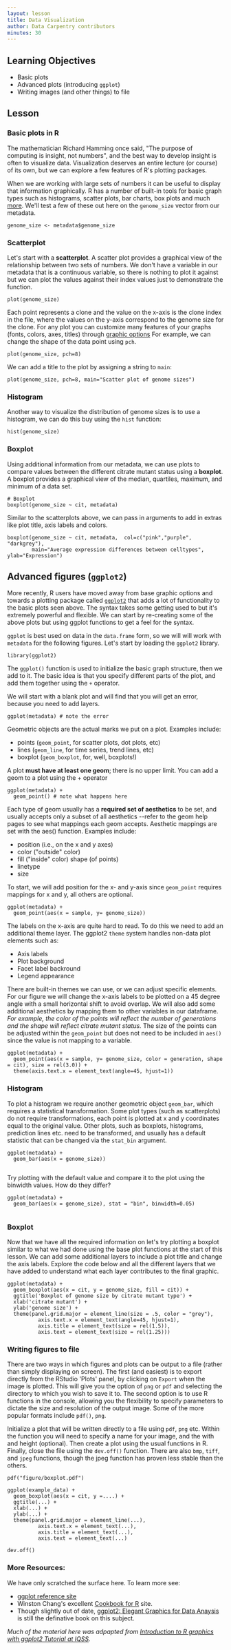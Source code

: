 ```yaml
---
layout: lesson
title: Data Visualization
author: Data Carpentry contributors
minutes: 30
---
```



## Learning Objectives

- Basic plots 
- Advanced plots (introducing `ggplot`)
- Writing images (and other things) to file

## Lesson

### Basic plots in R

The mathematician Richard Hamming once said, "The purpose of computing is insight, not numbers", and the best way to develop insight is often to visualize data. Visualization deserves an entire lecture (or course) of its own, but we can explore a few features of R's plotting packages.

When we are working with large sets of numbers it can be useful to display that information graphically. R has a number of built-in tools for basic graph types such as histograms, scatter plots, bar charts, box plots and much [more](http://www.statmethods.net/graphs/). We'll test a few of these out here on the `genome_size` vector from our metadata.


```{r simplestats}
genome_size <- metadata$genome_size
```

### Scatterplot
Let's start with a **scatterplot**. A scatter plot provides a graphical view of the relationship between two sets of numbers. We don't have a variable in our metadata that is a continuous variable, so there is nothing to plot it against but we can plot the values against their index values just to demonstrate the function.

```{r scatter-plot1, fig.align='center'}
plot(genome_size)
```

Each point represents a clone and the value on the x-axis is the clone index in the file, where the values on the y-axis correspond to the genome size for the clone. For any plot you can customize many features of your graphs (fonts, colors, axes, titles) through [graphic options](http://www.statmethods.net/advgraphs/parameters.html) For example, we can change the shape of the data point using `pch`.

```{r, fig.align='center'}
plot(genome_size, pch=8)
```

We can add a title to the plot by assigning a string to `main`:

```{r, fig.align='center'}
plot(genome_size, pch=8, main="Scatter plot of genome sizes")
```

### Histogram
Another way to visualize the distribution of genome sizes is to use a histogram, we can do this buy using the `hist` function:

```{r, fig.align='center'}
hist(genome_size)
```

### Boxplot

Using additional information from our metadata, we can use plots to compare values between the different citrate mutant status using a **boxplot**. A boxplot provides a graphical view of the median, quartiles, maximum, and minimum of a data set. 

```{r boxplot, fig.align='center'}
# Boxplot
boxplot(genome_size ~ cit, metadata)
```

Similar to the scatterplots above, we can pass in arguments to add in extras like plot title, axis labels and colors.

```{r, fig.align='center'}
boxplot(genome_size ~ cit, metadata,  col=c("pink","purple", "darkgrey"),
        main="Average expression differences between celltypes", ylab="Expression")
```


## Advanced figures (`ggplot2`)

More recently, R users have moved away from base graphic options and towards a plotting package called [`ggplot2`](http://docs.ggplot2.org/) that adds a lot of functionality to the basic plots seen above. The syntax takes some getting used to but it's extremely powerful and flexible. We can start by re-creating some of the above plots but using ggplot functions to get a feel for the syntax.

`ggplot` is best used on data in the `data.frame` form, so we will will work with `metadata` for the following figures. Let's start by loading the `ggplot2` library.

```{r}
library(ggplot2)
```

The `ggplot()` function is used to initialize the basic graph structure, then we add to it. The basic idea is that you specify different parts of the plot, and add them together using the `+` operator.

We will start with a blank plot and will find that you will get an error, because you need to add layers.

```{r, eval=FALSE}
ggplot(metadata) # note the error 
```

Geometric objects are the actual marks we put on a plot. Examples include:

* points (`geom_point`, for scatter plots, dot plots, etc)
* lines (`geom_line`, for time series, trend lines, etc)
* boxplot (`geom_boxplot`, for, well, boxplots!)

A plot **must have at least one geom**; there is no upper limit. You can add a geom to a plot using the + operator

```{r, eval=FALSE}
ggplot(metadata) +
  geom_point() # note what happens here
```

Each type of geom usually has a **required set of aesthetics** to be set, and usually accepts only a subset of all aesthetics --refer to the geom help pages to see what mappings each geom accepts. Aesthetic mappings are set with the aes() function. Examples include:

* position (i.e., on the x and y axes)
* color ("outside" color)
* fill ("inside" color) shape (of points)
* linetype
* size

To start, we will add position for the x- and y-axis since `geom_point` requires mappings for x and y, all others are optional.

```{r, fig.align='center'}
ggplot(metadata) +
  geom_point(aes(x = sample, y= genome_size))
```

The labels on the x-axis are quite hard to read. To do this we need to add an additional theme layer. The ggplot2 `theme` system handles non-data plot elements such as:

* Axis labels
* Plot background
* Facet label backround
* Legend appearance

There are built-in themes we can use, or we can adjust specific elements. For our figure we will change the x-axis labels to be plotted on a 45 degree angle with a small horizontal shift to avoid overlap. We will also add some additional aesthetics by mapping them to other variables in our dataframe. _For example, the color of the points will reflect the number of generations and the shape will reflect citrate mutant status._ The size of the points can be adjusted within the `geom_point` but does not need to be included in `aes()` since the value is not mapping to a variable.

```{r, fig.align='center'}
ggplot(metadata) +
  geom_point(aes(x = sample, y= genome_size, color = generation, shape = cit), size = rel(3.0)) +
  theme(axis.text.x = element_text(angle=45, hjust=1))
```

### Histogram

To plot a histogram we require another geometric object `geom_bar`, which requires a statistical transformation. Some plot types (such as scatterplots) do not require transformations, each point is plotted at x and y coordinates equal to the original value. Other plots, such as boxplots, histograms, prediction lines etc. need to be transformed, and usually has a default statistic that can be changed via the `stat_bin` argument. 

```{r, eval=FALSE}
ggplot(metadata) +
  geom_bar(aes(x = genome_size))
  
```

Try plotting with the default value and compare it to the plot using the binwidth values. How do they differ?

```{r, fig.align='center'}
ggplot(metadata) +
  geom_bar(aes(x = genome_size), stat = "bin", binwidth=0.05)
  
```

### Boxplot

Now that we have all the required information on let's try plotting a boxplot similar to what we had done using the base plot functions at the start of this lesson. We can add some additional layers to include a plot title and change the axis labels. Explore the code below and all the different layers that we have added to understand what each layer contributes to the final graphic.

```{r, fig.align='center'}
ggplot(metadata) +
  geom_boxplot(aes(x = cit, y = genome_size, fill = cit)) +
  ggtitle('Boxplot of genome size by citrate mutant type') +
  xlab('citrate mutant') +
  ylab('genome size') +
  theme(panel.grid.major = element_line(size = .5, color = "grey"),
          axis.text.x = element_text(angle=45, hjust=1),
          axis.title = element_text(size = rel(1.5)),
          axis.text = element_text(size = rel(1.25)))

```

### Writing figures to file

There are two ways in which figures and plots can be output to a file (rather than simply displaying on screen). The first (and easiest) is to export directly from the RStudio 'Plots' panel, by clicking on `Export` when the image is plotted. This will give you the option of `png` or `pdf` and selecting the directory to which you wish to save it to. The second option is to use R functions in the console, allowing you the flexibility to specify parameters to dictate the size and resolution of the output image. Some of the more popular formats include `pdf()`, `png`.

Initialize a plot that will be written directly to a file using `pdf`, `png` etc. Within the function you will need to specify a name for your image, and the with and height (optional). Then create a plot using the usual functions in R. Finally, close the file using the `dev.off()` function. There are also `bmp`, `tiff`, and `jpeg` functions, though the jpeg function has proven less stable than the others.


```{r, eval=FALSE}
pdf("figure/boxplot.pdf")

ggplot(example_data) +
  geom_boxplot(aes(x = cit, y =....) +
  ggtitle(...) +
  xlab(...) +
  ylab(...) +
  theme(panel.grid.major = element_line(...),
          axis.text.x = element_text(...),
          axis.title = element_text(...),
          axis.text = element_text(...)

dev.off()
```




### More Resources:

We have only scratched the surface here. To learn more see:
-  [ggplot reference site](http://docs.ggplot2.org/)
- Winston Chang's excellent [Cookbook for R](http://wiki.stdout.org/rcookbook/Graphs/) site. 
- Though slightly out of date, [ggplot2: Elegant Graphics for Data Anaysis](http://www.amazon.com/ggplot2-Elegant-Graphics-Data-Analysis/dp/0387981403) is still the definative book on this subject. 


*Much of the material here was adpapted from [Introduction to R graphics with ggplot2 Tutorial at IQSS](http://tutorials.iq.harvard.edu/R/Rgraphics/Rgraphics.html).*

